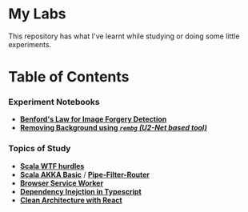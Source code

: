 # My Labs
This repository has what I've learnt while studying or doing some little experiments.

# Table of Contents

### Experiment Notebooks
- [**Benford's Law for Image Forgery Detection**](./benford-law/notebook.ipynb)
- [**Removing Background using _`rembg` (U2-Net based tool)_**](./rembg-test/notebook.ipynb)


### Topics of Study

- **[Scala WTF hurdles](./wtf-scala/scala_wtf_hurdles.md)**
- **[Scala AKKA Basic](./wtf-scala/akka_introduction.md)** / **[Pipe-Filter-Router](./wtf-scala/akka_pipe_filter_router.md)**
- [**Browser Service Worker**](./service-worker/slide-deck.md)
- [**Dependency Inejction in Typescript**](./di-typescript/slide-deck.md)
- [**Clean Architecture with React**](./clean-arch-react/slide-deck.md)

